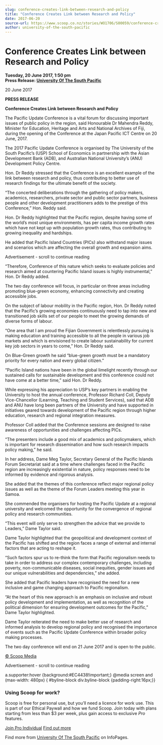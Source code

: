 ```yaml
---
slug: conference-creates-link-between-research-and-policy
title: "Conference Creates Link between Research and Policy"
date: 2017-06-20
source-url: https://www.scoop.co.nz/stories/WO1706/S00059/conference-creates-link-between-research-and-policy.htm
author: university-of-the-south-pacific
---
```

Conference Creates Link between Research and Policy
===================================================

**Tuesday, 20 June 2017, 1:50 pm**  
**Press Release: [University Of The South Pacific](https://info.scoop.co.nz/University_Of_The_South_Pacific)**

20 June 2017

**PRESS RELEASE**

**Conference Creates Link between Research and Policy**

The Pacific Update Conference is a vital forum for discussing important issues of public policy in the region, said Honourable Dr Mahendra Reddy, Minister for Education, Heritage and Arts and National Archives of Fiji, during the opening of the Conference at the Japan Pacific ICT Centre on 20 June, 2017.

The 2017 Pacific Update Conference is organised by The University of the South Pacific’s (USP) School of Economics in partnership with the Asian Development Bank (ADB), and Australian National University’s (ANU) Development Policy Centre.

Hon. Dr Reddy stressed that the Conference is an excellent example of the link between research and policy, thus contributing to better use of research findings for the ultimate benefit of the society.

“The concerted deliberations through the gathering of policy makers, academics, researchers, private sector and public sector partners, business people and other development practitioners adds to the prestige of this Conference,” Hon. Reddy said.

Hon. Dr Reddy highlighted that the Pacific region, despite having some of the world’s most unique environments, has per capita income growth rates which have not kept up with population growth rates, thus contributing to growing inequality and hardships.

He added that Pacific Island Countries (PICs) also withstand major issues and scenarios which are affecting the overall growth and expansion aims.

Advertisement - scroll to continue reading





“Therefore, Conference of this nature which seeks to evaluate policies and research aimed at countering Pacific Island issues is highly instrumental,” Hon. Dr Reddy added.

The two day conference will focus, in particular on three areas including promoting blue-green economy, enhancing connectivity and creating accessible jobs.

On the subject of labour mobility in the Pacific region, Hon. Dr Reddy noted that the Pacific’s growing economies continuously need to tap into new and transitioned job skills set of our people to meet the growing demands of diverse forms of labour.

“One area that I am proud the Fijian Government is relentlessly pursuing is making education and training accessible to all the people in various job markets and which is envisioned to create labour sustainability for current key job sectors in years to come,” Hon. Dr Reddy said.

On Blue-Green growth he said “blue-green growth must be a mandatory priority for every nation and every global citizen.”

“Pacific Island nations have been in the global limelight recently through our sustained calls for sustainable development and this conference could not have come at a better time,” said Hon. Dr Reddy.

While expressing his appreciation to USP’s key partners in enabling the University to host the annual conference, Professor Richard Coll, Deputy Vice-Chancellor (Learning, Teaching and Student Services), said that ADB and ANU have long been partners of the University and have supported in initiatives geared towards development of the Pacific region through higher education, research and regional integration measures.

Professor Coll added that the Conference sessions are designed to raise awareness of opportunities and challenges affecting PICs.

“The presenters include a good mix of academics and policymakers, which is important for research dissemination and how such research impacts policy making,” he said.

In her address, Dame Meg Taylor, Secretary General of the Pacific Islands Forum Secretariat said at a time where challenges faced in the Pacific region are increasingly existential in nature, policy responses need to be informed by evidence and rigorous analysis.

She added that the themes of this conference reflect major regional policy issues as well as the theme of the Forum Leaders meeting this year in Samoa.

She commended the organisers for hosting the Pacific Update at a regional university and welcomed the opportunity for the convergence of regional policy and research communities.

“This event will only serve to strengthen the advice that we provide to Leaders,” Dame Taylor said.

Dame Taylor highlighted that the geopolitical and development context of the Pacific has shifted and the region faces a range of external and internal factors that are acting to reshape it.

“Such factors spur us to re-think the form that Pacific regionalism needs to take in order to address our complex contemporary challenges, including poverty, non-communicable diseases, social inequities, gender issues and our unique vulnerabilities and dependencies,” she added.

She added that Pacific leaders have recognised the need for a new inclusive and game changing approach to Pacific regionalism.

“At the heart of this new approach is an emphasis on inclusive and robust policy development and implementation, as well as recognition of the political dimension for ensuring development outcomes for the Pacific,” Dame Taylor highlighted.

Dame Taylor reiterated the need to make better use of research and informed analysis to develop regional policy and recognised the importance of events such as the Pacific Update Conference within broader policy making processes.

The two day conference will end on 21 June 2017 and is open to the public.  

[© Scoop Media](http://www.scoop.co.nz/about/terms.html)  

Advertisement - scroll to continue reading



a.supporter:hover {background:#EC4438!important;} @media screen and (max-width: 480px) { #byline-block div.byline-block {padding-right:16px;}}

### Using Scoop for work?

Scoop is free for personal use, but you’ll need a licence for work use. This is part of our Ethical Paywall and how we fund Scoop. Join today with plans starting from less than $3 per week, plus gain access to exclusive _Pro_ features.  
  
[Join Pro Individual](https://pro.scoop.co.nz/Individual/?from=ProIn24) [Find out more](https://pro.scoop.co.nz/using-scoop-for-work/?from=ProIn24)

Find more from [University Of The South Pacific](https://info.scoop.co.nz/University_Of_The_South_Pacific) on InfoPages.
